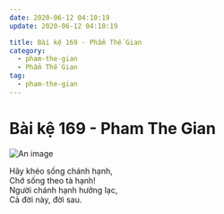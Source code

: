```yaml
---
date: 2020-06-12 04:10:19
update: 2020-06-12 04:10:19

title: Bài kệ 169 - Phẩm Thế Gian
category:
  - pham-the-gian
  - Phẩm Thế Gian
tag:
  - pham-the-gian
---
```


# Bài kệ 169 - Pham The Gian

![An image](/img/pham-the-gian/pham-the-gian-169.jpg)

Hãy khéo sống chánh hạnh,<br>Chớ sống theo tà hạnh!<br>Người chánh hạnh hưởng lạc,<br>Cả đời này, đời sau.<br>
